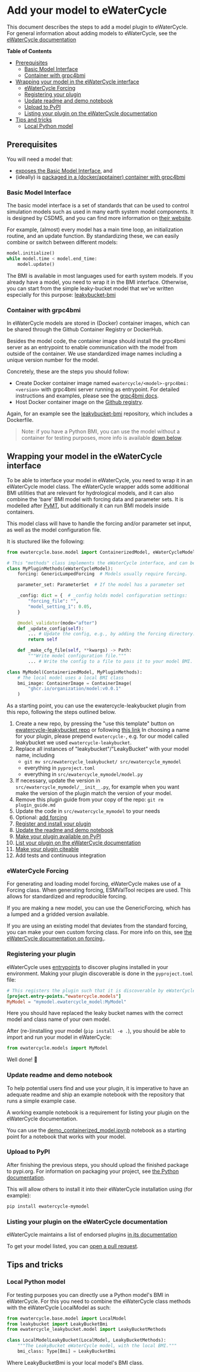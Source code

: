 # Add your model to eWaterCycle

This document describes the steps to add a model plugin to eWaterCycle. For
general information about adding models to eWaterCycle, see the [eWaterCycle
documentation](https://ewatercycle.readthedocs.io/en/latest/adding_models.html)

**Table of Contents**
* [Prerequisites](#prerequisites)
  + [Basic Model Interface](#basic-model-interface)
  + [Container with grpc4bmi](#container-with-grpc4bmi)
* [Wrapping your model in the eWaterCycle interface](#wrapping-your-model-in-the-ewatercycle-interface)
  + [eWaterCycle Forcing](#ewatercycle-forcing)
  + [Registering your plugin](#registering-your-plugin)
  + [Update readme and demo notebook](#update-readme-and-demo-notebook)
  + [Upload to PyPI](#upload-to-pypi)
  + [Listing your plugin on the eWaterCycle documentation](#listing-your-plugin-on-the-ewatercycle-documentation)
* [Tips and tricks](#tips-and-tricks)
  + [Local Python model](#local-python-model)

## Prerequisites

You will need a model that:

- [exposes the Basic Model Interface](#basic-model-interface-bmi), and
- (ideally) is [packaged in a (docker/apptainer) container with grpc4bmi](#container-with-grpc4bmi)

### Basic Model Interface

The basic model interface is a set of standards that can be used to control
simulation models such as used in many earth system model components. It is
designed by CSDMS, and you can find more information on [their
website](https://bmi.readthedocs.io/en/stable/).

For example, (almost) every model has a main time loop, an initialization
routine, and an update function. By standardizing these, we can easily combine
or switch between different models:

```py
model.initialize()
while model.time < model.end_time:
    model.update()
```

The BMI is available in most languages used for earth system models. If you
already have a model, you need to wrap it in the BMI interface. Otherwise, you
can start from the simple leaky-bucket model that we've written especially for this
purpose: [leakybucket-bmi](https://github.com/eWaterCycle/leakybucket-bmi)

### Container with grpc4bmi

In eWaterCycle models are stored in (Docker) container images, which can be
shared through the Github Container Registry or DockerHub.

Besides the model code, the container image should install the grpc4bmi server
as an entrypoint to enable communication with the model from outside of the
container. We use standardized image names including a unique version number for
the model.

Concretely, these are the steps you should follow:

- Create Docker container image named `ewatercycle/<model>-grpc4bmi:<version>`
with grpc4bmi server running as entrypoint. For detailed instructions and
examples, please see the [grpc4bmi
docs](https://grpc4bmi.readthedocs.io/en/latest/container/building.html).
- Host Docker container image on the [Github
registry](https://docs.github.com/en/packages/working-with-a-github-packages-registry/working-with-the-container-registry).

Again, for an example see the
[leakybucket-bmi](https://github.com/eWaterCycle/leakybucket-bmi) repository,
which includes a Dockerfile.

> Note: if you have a Python BMI, you can use the model without a container for
> testing purposes, more info is available [down
> below](#local-python-model-no-container).

## Wrapping your model in the eWaterCycle interface

To be able to interface your model in eWaterCycle, you need to wrap it in an
eWaterCycle model class. The eWaterCycle wrapper adds some additional BMI
utilities that are relevant for hydrological models, and it can also combine the
'bare' BMI model with forcing data and parameter sets. It is modelled after
[PyMT](https://csdms.colorado.edu/wiki/PyMT), but additionally it can run BMI
models inside containers.

This model class will have to handle the forcing and/or parameter set input, as
well as the model configuration file.

It is stuctured like the following:

```py
from ewatercycle.base.model import ContainerizedModel, eWaterCycleModel

# This "methods" class implements the eWaterCycle interface, and can be reused.
class MyPluginMethods(eWaterCycleModel):
    forcing: GenericLumpedForcing  # Models usually require forcing.

    parameter_set: ParameterSet  # If the model has a parameter set

    _config: dict = {  # _config holds model configuration settings:
        "forcing_file": "",
        "model_setting_1": 0.05,
    }

    @model_validator(mode="after")
    def _update_config(self):
        ... # Update the config, e.g., by adding the forcing directory.
        return self

    def _make_cfg_file(self, **kwargs) -> Path:
        """Write model configuration file."""
        ... # Write the config to a file to pass it to your model BMI.

class MyModel(ContainerizedModel, MyPluginMethods):
    # The local model uses a local BMI class
    bmi_image: ContainerImage = ContainerImage(
        "ghcr.io/organization/model:v0.0.1"
    )
```

As a starting point, you can use the ewatercycle-leakybucket plugin from this
repo, following the steps outlined below.

1. Create a new repo, by pressing the "use this template" button on
   [ewatercycle-leakybucket
   repo](https://github.com/eWaterCycle/ewatercycle-leakybucket) or following
   [this
   link](https://github.com/new?template_name=ewatercycle-leakybucket&template_owner=eWaterCycle)
   In choosing a name for your plugin, please prepend `ewatercycle-`, e.g. for
   our model called leakybucket we used `ewatercycle-leakybucket`.
1. Replace all instances of "leakybucket"/"LeakyBucket" with your model name, including
   - `git mv src/ewatercycle_leakybucket/ src/ewatercycle_mymodel`
   - everything in `pyproject.toml`
   - everything in `src/ewatercycle_mymodel/model.py`
1. If necessary, update the version in `src/ewatercycle_mymodel/__init__.py`, for example when you want make the version of the plugin match the version of your model.
1. Remove this plugin guide from your copy of the repo: `git rm plugin_guide.md`
1. Update the code in `src/ewatercycle_mymodel` to your needs
1. Optional: [add forcing](#ewatercycle-forcing)
1. [Register and install your plugin](#registering-your-plugin)
1. [Update the readme and demo notebook](#update-readme-and-demo-notebook)
1. [Make your plugin available on PyPI](#upload-to-pypi)
1. [List your plugin on the eWaterCycle documentation](#listing-your-plugin-on-the-ewatercycle-documentation)
1. [Make your plugin citeable](https://zenodo.org/account/settings/github/)
1. Add tests and continuous integration

### eWaterCycle Forcing

For generating and loading model forcing, eWaterCycle makes use of a Forcing
class. When generating forcing, ESMValTool recipes are used. This allows for
standardized and reproducible forcing.

If you are making a new model, you can use the GenericForcing, which has a
lumped and a gridded version available.

If you are using an existing model that deviates from the standard forcing, you
can make your own custom forcing class. For more info on this, see [the
eWaterCycle documentation on
forcing.](https://ewatercycle.readthedocs.io/en/latest/user_guide.html#Forcing-data).

### Registering your plugin

eWaterCycle uses
[entrypoints](https://packaging.python.org/en/latest/guides/creating-and-discovering-plugins/#using-package-metadata)
to discover plugins installed in your environment. Making your plugin discoverable is done in the
`pyproject.toml` file:

```toml
# This registers the plugin such that it is discoverable by eWaterCycle
[project.entry-points."ewatercycle.models"]
MyModel = "mymodel.ewatercycle_model:MyModel"
```

Here you should have replaced the leaky bucket names with the correct model and class
name of your own model.

After (re-)installing your model (`pip install -e .`), you should be able to import and run your model in eWaterCycle:

```py
from ewatercycle.models import MyModel
```

Well done! 🚀

### Update readme and demo notebook

To help potential users find and use your plugin, it is imperative to have an
adequate readme and ship an example notebook with the repository that runs a
simple example case.

A working example notebook is a requirement for listing your plugin on the
eWaterCycle documentation.

You can use the [demo_containerized_model.ipynb](demo_containerized_model.ipynb) notebook as a starting point for a notebook that works with your model.

### Upload to PyPI

After finishing the previous steps, you should upload the finished package to
pypi.org. For information on packaging your project, see [the Python
documentation](https://packaging.python.org/en/latest/tutorials/packaging-projects/).

This will allow others to install it into their eWaterCycle installation using
(for example):

```sh
pip install ewatercycle-mymodel
```

### Listing your plugin on the eWaterCycle documentation

eWaterCycle maintains a list of endorsed plugins [in its
documentation](https://ewatercycle.readthedocs.io/en/latest/plugins.html)

To get your model listed, you can [open a pull
request](https://github.com/eWaterCycle/ewatercycle/edit/main/docs/plugins.rst).

## Tips and tricks

### Local Python model

For testing purposes you can directly use a Python model's BMI in eWaterCycle.
For this you need to combine the eWaterCycle class methods with the eWaterCycle
LocalModel as such:

```py
from ewatercycle.base.model import LocalModel
from leakybucket import LeakyBucketBmi
from ewatercycle_leakybucket.model import LeakyBucketMethods

class LocalModelLeakyBucket(LocalModel, LeakyBucketMethods):
    """The LeakyBucket eWaterCycle model, with the local BMI."""
    bmi_class: Type[Bmi] = LeakyBucketBmi
```

Where LeakyBucketBmi is your local model's BMI class.
